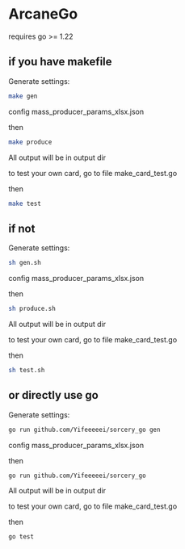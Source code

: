 # ArcaneGo

requires go >= 1.22

## if you have makefile

Generate settings:

```bash
make gen
```

config mass_producer_params_xlsx.json

then

```bash
make produce
```

All output will be in output dir

to test your own card, go to file make_card_test.go

then

```bash
make test
```

## if not

Generate settings:

```bash
sh gen.sh
```

config mass_producer_params_xlsx.json

then

```bash
sh produce.sh
```

All output will be in output dir

to test your own card, go to file make_card_test.go

then

```bash
sh test.sh
```

## or directly use go

Generate settings:

```bash
go run github.com/Yifeeeeei/sorcery_go gen
```

config mass_producer_params_xlsx.json

then

```bash
go run github.com/Yifeeeeei/sorcery_go
```

All output will be in output dir

to test your own card, go to file make_card_test.go

then

```bash
go test
```

